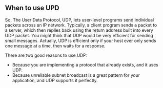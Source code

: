 ## When to use UPD



So, The User Data Protocol, UDP, lets user-level programs send individual packets across an IP network.
Typically, a client program sends a packet to a server, which then replies back using the return address
built into every UDP packet.
You might think that UDP would be very efficient for sending small messages. Actually, UDP is efficient
only if your host ever only sends one message at a time, then waits for a response.


There are two good reasons to use UDP:
- Because you are implementing a protocol that already exists, and it uses UDP.
- Because unreliable subnet broadcast is a great pattern for your application, and
UDP supports it perfectly.
